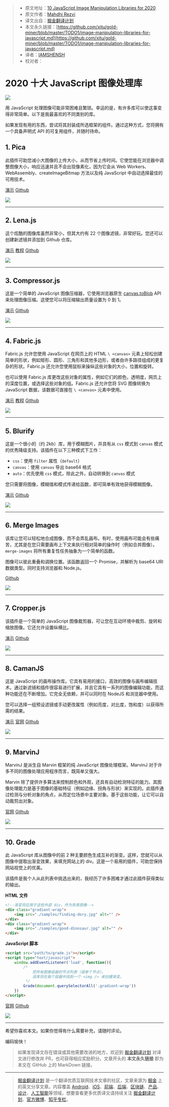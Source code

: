 > * 原文地址：[10 JavaScript Image Manipulation Libraries for 2020](https://blog.bitsrc.io/image-manipulation-libraries-for-javascript-187fde1ad5af)
> * 原文作者：[Mahdhi Rezvi](https://medium.com/@mahdhirezvi)
> * 译文出自：[掘金翻译计划](https://github.com/xitu/gold-miner)
> * 本文永久链接：[https://github.com/xitu/gold-miner/blob/master/TODO1/image-manipulation-libraries-for-javascript.md](https://github.com/xitu/gold-miner/blob/master/TODO1/image-manipulation-libraries-for-javascript.md)
> * 译者：[IAMSHENSH](https://github.com/IAMSHENSH)
> * 校对者：

# 2020 十大 JavaScript 图像处理库

![](https://cdn-images-1.medium.com/max/2560/1*lXwMUm79vvrK_ZjazwqcbA.jpeg)

用 JavaScript 处理图像可能非常困难且繁琐。幸运的是，有许多库可以使这事变得非常简单。以下是我最喜欢的不同类别的库。

如果发现有用的东西，尝试将其封装成所选框架的组件。通过这种方式，您将拥有一个具备声明式 API 的可复用组件，并随时待命。

## 1. Pica

此插件可助您减小大图像的上传大小，从而节省上传时间。它使您能在浏览器中调整图像大小，响应迅速并且不会出现像素化，因为它会从 Web Workers、WebAssembly、createImageBitmap 方法以及纯 JavaScript 中自动选择最佳的可用技术。

[演示](http://nodeca.github.io/pica/demo/)
[Github](https://github.com/nodeca/pica)

![](https://cdn-images-1.medium.com/max/2086/1*01gc8wM7mYZxRvzM592r-A.png)

---

## 2. Lena.js

这个炫酷的图像库虽然非常小，但其大约有 22 个图像滤镜，非常好玩。您还可以创建新滤镜并添加到 Github 仓库。

[演示](https://fellipe.com/demos/lena-js/)
[教程](https://ourcodeworld.com/articles/read/515/how-to-add-image-filters-photo-effects-to-images-in-the-browser-with-javascript-using-lena-js)
[Github](https://github.com/davidsonfellipe/lena.js)

![](https://cdn-images-1.medium.com/max/2718/1*rLKUyfeo_LUvvcRr7cYN0Q.png)

---

## 3. Compressor.js

这是一个简单的 JavaScript 图像压缩器，它使用浏览器原生 [canvas.toBlob](https://developer.mozilla.org/en-US/docs/Web/API/HTMLCanvasElement/toBlob) API 来处理图像压缩。这使您可以将压缩输出质量设置为 0 到 1。

[演示](https://fengyuanchen.github.io/compressorjs/)
[Github](https://github.com/fengyuanchen/compressorjs)

![](https://cdn-images-1.medium.com/max/2334/1*hp85KWNmfPftt0MFj_qtEA.png)

---

## 4. Fabric.js

Fabric.js 允许您使用 JavaScript 在网页上的 HTML `\ <canvas>` 元素上轻松创建简单的形状，例如矩形、圆形、三角形和其他多边形，或者由许多路径组成的更复杂的形状。Fabric.js 还允许您使用鼠标来操纵这些对象的大小，位置和旋转。

也可以使用 Fabric.js 库更改这些对象的属性，例如它们的颜色，透明度，网页上的深度位置，或选择这些对象的组。Fabric.js 还允许您将 SVG 图像转换为 JavaScript 数据，该数据可直接在 `\ <canvas>` 元素中使用。

[演示](http://fabricjs.com/)
[教程](http://fabricjs.com/articles/)
[Github](https://github.com/fabricjs/fabric.js)

![](https://cdn-images-1.medium.com/max/2000/1*XRnIeG6-8cZe9BGjt5Hf-w.png)

---

## 5. Blurify

这是一个很小的（约 2kb）库，用于模糊图片，并具有从 `css` 模式到 `canvas` 模式的优秀降级支持。该插件在以下三种模式下工作：

* `css`：使用 `filter` 属性（`default`）
* `canvas`：使用 `canvas` 导出 base64 格式
* `auto`：优先使用 `css` 模式，除此之外，自动转换到 `canvas` 模式

您只需要将图像，模糊值和模式传递给函数，即可简单有效地获得模糊图像。

[演示](https://justclear.github.io/blurify/)
[Github](https://github.com/JustClear/blurify)

![](https://cdn-images-1.medium.com/max/2590/1*9qSBhOXTK3ao_69WZDp0Cw.png)

---

## 6. Merge Images

该库让您可以轻松地合成图像，而不会弄乱画布。有时，使用画布可能会有些痛苦，尤其是在您只需要画布上下文来执行相对简单的操作时（例如合并图像）。`merge-images` 将所有重复性任务抽象为一个简单的函数。

图像可以彼此重叠和调换位置。该函数返回一个 Promise，并解析为 base64 URI 数据类型。同时支持浏览器和 Node.js。

[Github](https://github.com/lukechilds/merge-images)

![](https://cdn-images-1.medium.com/max/2000/1*xJZYntWFYwkMJ-ljBuB47g.png)

---

## 7. Cropper.js

该插件是一个简单的 JavaScript 图像裁剪器，可让您在互动环境中裁剪、旋转和缩放图像。它还允许设置纵横比。

[演示](https://fengyuanchen.github.io/cropperjs/)
[Github](https://github.com/fengyuanchen/cropperjs)

![](https://cdn-images-1.medium.com/max/2000/1*zrOLnVUpw-97XRCZ2mFuaw.png)

---

## 8. CamanJS

这是 JavaScript 的画布操作库。它具有易用的接口，高效的图像与画布编辑技术。通过新滤镜和插件很容易进行扩展，并且它具有一系列的图像编辑功能，而这种功能还在不断增加。它完全无依赖，并可以同时在 NodeJS 和浏览器中使用。

您可以选择一组预设滤镜或手动更改属性（例如亮度，对比度，饱和度）以获得所需的结果。

[演示](http://camanjs.com/examples/)
[官网](http://camanjs.com/)
[Github](https://github.com/meltingice/CamanJS/)

![](https://cdn-images-1.medium.com/max/2000/1*ORO_SftbsqsTRQudlvfn2A.png)

---

## 9. MarvinJ

MarvinJ 是派生自 Marvin 框架的纯 JavaScript 图像处理框架。MarvinJ 对于许多不同的图像处理应用程序而言，既简单又强大。

Marvin 除了提供许多算法来控制颜色和外观，还具有自动检测特征的能力。其图像处理能力是基于图像的基础特征（例如边缘、拐角与形状）来实现的。此插件通过检测与分析对象的角点，从而定位场景中主要对象。基于这些功能，让它可以自动裁剪出对象。

[官网](https://www.marvinj.org/en/index.html)
[Github](https://github.com/gabrielarchanjo/marvinj)

![](https://cdn-images-1.medium.com/max/2462/1*oC9aNZECOL97bXRZSdjp_Q.png)

---

## 10. Grade

此 JavaScript 库从图像中的前 2 种主要颜色生成互补的渐变。这样，您就可以从图像中提取出渐变效果，来填充网站上的 div。这是一个易用的插件，可助您保持网站视觉上的优美。

该插件是我个人从此列表中挑选出来的，我经历了许多困难才通过此插件获得类似的输出。

**HTML 文件**

```html
<!--渐变将应用于这些外部 div，作为背景图像-->
<div class="gradient-wrap">
    <img src="./samples/finding-dory.jpg" alt="" />
</div>
<div class="gradient-wrap">
    <img src="./samples/good-dinosaur.jpg" alt="" />
</div>
```

**JavaScript 脚本**

```html
<script src="path/to/grade.js"></script>
<script type="text/javascript">
    window.addEventListener('load', function(){
        /*
            您所有图像容器的节点列表（或单个节点）。
            该库将在每个容器中找到一个 <img /> 来创建渐变。
         */
        Grade(document.querySelectorAll('.gradient-wrap'))
    })
</script>
```

[官网](https://benhowdle89.github.io/grade/)
[Github](https://github.com/benhowdle89/grade)

![](https://cdn-images-1.medium.com/max/2326/1*-SqADlYfholv_yjT9YY75Q.png)

---

希望你喜欢本文。如果你觉得有什么需要补充，请随时评论。

编码愉快！

> 如果发现译文存在错误或其他需要改进的地方，欢迎到 [掘金翻译计划](https://github.com/xitu/gold-miner) 对译文进行修改并 PR，也可获得相应奖励积分。文章开头的 **本文永久链接** 即为本文在 GitHub 上的 MarkDown 链接。

---

> [掘金翻译计划](https://github.com/xitu/gold-miner) 是一个翻译优质互联网技术文章的社区，文章来源为 [掘金](https://juejin.im) 上的英文分享文章。内容覆盖 [Android](https://github.com/xitu/gold-miner#android)、[iOS](https://github.com/xitu/gold-miner#ios)、[前端](https://github.com/xitu/gold-miner#前端)、[后端](https://github.com/xitu/gold-miner#后端)、[区块链](https://github.com/xitu/gold-miner#区块链)、[产品](https://github.com/xitu/gold-miner#产品)、[设计](https://github.com/xitu/gold-miner#设计)、[人工智能](https://github.com/xitu/gold-miner#人工智能)等领域，想要查看更多优质译文请持续关注 [掘金翻译计划](https://github.com/xitu/gold-miner)、[官方微博](http://weibo.com/juejinfanyi)、[知乎专栏](https://zhuanlan.zhihu.com/juejinfanyi)。
